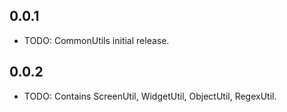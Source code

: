 ## 0.0.1

* TODO: CommonUtils initial release.

## 0.0.2

* TODO: Contains ScreenUtil, WidgetUtil, ObjectUtil, RegexUtil.